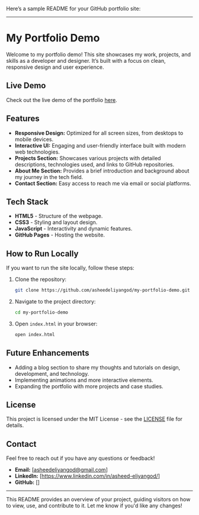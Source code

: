 Here’s a sample README for your GitHub portfolio site:

---

# My Portfolio Demo

Welcome to my portfolio demo! This site showcases my work, projects, and skills as a developer and designer. It’s built with a focus on clean, responsive design and user experience.

## Live Demo

Check out the live demo of the portfolio [here](https://asheedeliyangod.github.io/my-portfolio-demo/).

## Features

- **Responsive Design:** Optimized for all screen sizes, from desktops to mobile devices.
- **Interactive UI:** Engaging and user-friendly interface built with modern web technologies.
- **Projects Section:** Showcases various projects with detailed descriptions, technologies used, and links to GitHub repositories.
- **About Me Section:** Provides a brief introduction and background about my journey in the tech field.
- **Contact Section:** Easy access to reach me via email or social platforms.

## Tech Stack

- **HTML5** - Structure of the webpage.
- **CSS3** - Styling and layout design.
- **JavaScript** - Interactivity and dynamic features.
- **GitHub Pages** - Hosting the website.

## How to Run Locally

If you want to run the site locally, follow these steps:

1. Clone the repository:
   ```bash
   git clone https://github.com/asheedeliyangod/my-portfolio-demo.git
   ```
2. Navigate to the project directory:
   ```bash
   cd my-portfolio-demo
   ```
3. Open `index.html` in your browser:
   ```bash
   open index.html
   ```

## Future Enhancements

- Adding a blog section to share my thoughts and tutorials on design, development, and technology.
- Implementing animations and more interactive elements.
- Expanding the portfolio with more projects and case studies.

## License

This project is licensed under the MIT License - see the [LICENSE](LICENSE) file for details.

## Contact

Feel free to reach out if you have any questions or feedback!

- **Email:** [asheedeliyangod@gmail.com]
- **LinkedIn:** [https://www.linkedin.com/in/asheed-eliyangod/]
- **GitHub:** []

---

This README provides an overview of your project, guiding visitors on how to view, use, and contribute to it. Let me know if you'd like any changes!
